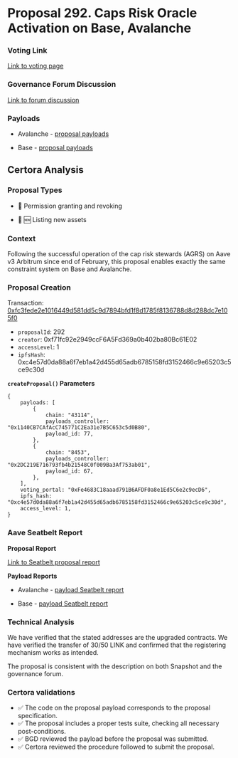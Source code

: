 # Proposal 292. Caps Risk Oracle Activation on Base, Avalanche

### Voting Link
[Link to voting page](https://vote.onaave.com/proposal/?proposalId=292)

### Governance Forum Discussion
[Link to forum discussion](https://governance.aave.com/t/technical-maintenance-proposals/15274/78)

### Payloads

* Avalanche - [proposal payloads](https://snowtrace.io/address/0xa7579a0fFf29304c9666337aEd374db0f2cD8217)

* Base - [proposal payloads](https://basescan.org/address/0x3ed1F3203307DC13a4770D533D59D45827B14f38)



## Certora Analysis

### Proposal Types
* :handshake: Permission granting and revoking

* :gem: :new: Listing new assets


### Context
Following the successful operation of the cap risk stewards (AGRS) on Aave v3 Arbitrum since end of February, this proposal enables exactly the same constraint system on Base and Avalanche.

### Proposal Creation
Transaction: [0xfc3fede2e1016449d581dd5c9d7894bfd1f8d1785f8136788d8d288dc7e105f0](https://etherscan.io/tx/0xfc3fede2e1016449d581dd5c9d7894bfd1f8d1785f8136788d8d288dc7e105f0)
- `proposalId`: 292
- `creator`: 0xf71fc92e2949ccF6A5Fd369a0b402ba80Bc61E02
- `accessLevel`: 1
- `ipfsHash`: 0xc4e57d0da88a6f7eb1a42d455d65adb6785158fd3152466c9e65203c5ce9c30d

**`createProposal()` Parameters**
```
{
    payloads: [
        {
            chain: "43114",
            payloads_controller: "0x1140CB7CAfAcC745771C2Ea31e7B5C653c5d0B80",
            payload_id: 77,
        },
        {
            chain: "8453",
            payloads_controller: "0x2DC219E716793fb4b21548C0f009Ba3Af753ab01",
            payload_id: 67,
        },
    ],
    voting_portal: "0xFe4683C18aaad791B6AFDF0a8e1Ed5C6e2c9ecD6",
    ipfs_hash: "0xc4e57d0da88a6f7eb1a42d455d65adb6785158fd3152466c9e65203c5ce9c30d",
    access_level: 1,
}
```

### Aave Seatbelt Report
**Proposal Report**

[Link to Seatbelt proposal report](https://github.com/bgd-labs/seatbelt-gov-v3/blob/main/reports/proposals/292.md)

**Payload Reports**

* Avalanche - [payload Seatbelt report](https://github.com/bgd-labs/seatbelt-gov-v3/blob/main/reports/payloads/43114/0x1140CB7CAfAcC745771C2Ea31e7B5C653c5d0B80/77.md)

* Base - [payload Seatbelt report](https://github.com/bgd-labs/seatbelt-gov-v3/blob/main/reports/payloads/8453/0x2DC219E716793fb4b21548C0f009Ba3Af753ab01/67.md)


### Technical Analysis
We have verified that the stated addresses are the upgraded contracts. We have verified the transfer of 30/50 LINK and confirmed that the registering mechanism works as intended.

The proposal is consistent with the description on both Snapshot and the governance forum.

### Certora validations
* :white_check_mark: The code on the proposal payload corresponds to the proposal specification.
* :white_check_mark: The proposal includes a proper tests suite, checking all necessary post-conditions.
* :white_check_mark: BGD reviewed the payload before the proposal was submitted.
* :white_check_mark: Certora reviewed the procedure followed to submit the proposal.
